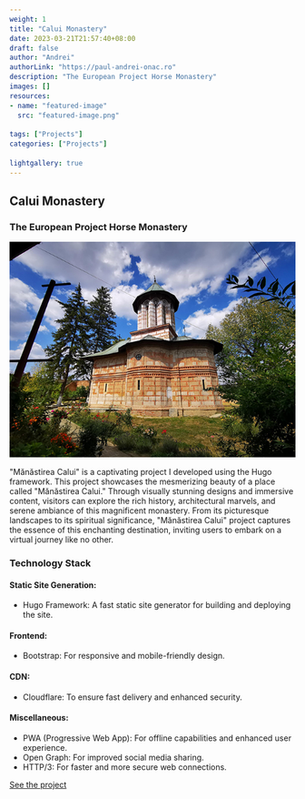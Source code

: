 ```yaml
---
weight: 1
title: "Calui Monastery"
date: 2023-03-21T21:57:40+08:00
draft: false
author: "Andrei"
authorLink: "https://paul-andrei-onac.ro"
description: "The European Project Horse Monastery"
images: []
resources:
- name: "featured-image"
  src: "featured-image.png"

tags: ["Projects"]
categories: ["Projects"]

lightgallery: true
---
```


## Calui Monastery

### The European Project Horse Monastery

![Calui Monastery](./image.jpg)

"Mănăstirea Calui" is a captivating project I developed using the Hugo framework. This project showcases the mesmerizing beauty of a place called "Mănăstirea Calui." Through visually stunning designs and immersive content, visitors can explore the rich history, architectural marvels, and serene ambiance of this magnificent monastery. From its picturesque landscapes to its spiritual significance, "Mănăstirea Calui" project captures the essence of this enchanting destination, inviting users to embark on a virtual journey like no other.

### Technology Stack

#### Static Site Generation:
- Hugo Framework: A fast static site generator for building and deploying the site.

#### Frontend:
- Bootstrap: For responsive and mobile-friendly design.

#### CDN:
- Cloudflare: To ensure fast delivery and enhanced security.

#### Miscellaneous:
- PWA (Progressive Web App): For offline capabilities and enhanced user experience.
- Open Graph: For improved social media sharing.
- HTTP/3: For faster and more secure web connections.

[See the project](https://www.manastirea-calui.ro/)